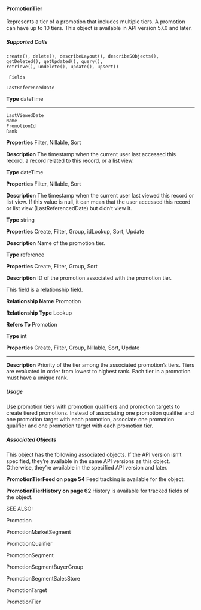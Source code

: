 #### PromotionTier

Represents a tier of a promotion that includes multiple tiers. A promotion can have up to 10 tiers. This object is available in API version
57.0 and later.

##### Supported Calls
```
create(), delete(), describeLayout(), describeSObjects(), getDeleted(), getUpdated(), query(),
retrieve(), undelete(), update(), upsert()

 Fields

```
```
LastReferencedDate

```

**Type**
dateTime


-----

```
LastViewedDate
Name
PromotionId
Rank

```

**Properties**
Filter, Nillable, Sort

**Description**
The timestamp when the current user last accessed this record, a record related to this record,
or a list view.

**Type**
dateTime

**Properties**
Filter, Nillable, Sort

**Description**
The timestamp when the current user last viewed this record or list view. If this value is null,
it can mean that the user accessed this record or list view (LastReferencedDate) but
didn’t view it.

**Type**
string

**Properties**
Create, Filter, Group, idLookup, Sort, Update

**Description**
Name of the promotion tier.

**Type**
reference

**Properties**
Create, Filter, Group, Sort

**Description**
ID of the promotion associated with the promotion tier.

This field is a relationship field.

**Relationship Name**
Promotion

**Relationship Type**
Lookup

**Refers To**
Promotion

**Type**
int

**Properties**
Create, Filter, Group, Nillable, Sort, Update


-----

**Description**
Priority of the tier among the associated promotion’s tiers. Tiers are evaluated in order from
lowest to highest rank. Each tier in a promotion must have a unique rank.

##### Usage

Use promotion tiers with promotion qualifiers and promotion targets to create tiered promotions. Instead of associating one promotion
qualifier and one promotion target with each promotion, associate one promotion qualifier and one promotion target with each
promotion tier.

##### Associated Objects

This object has the following associated objects. If the API version isn’t specified, they’re available in the same API versions as this object.
Otherwise, they’re available in the specified API version and later.

**PromotionTierFeed on page 54**
Feed tracking is available for the object.

**PromotionTierHistory on page 62**
History is available for tracked fields of the object.

SEE ALSO:

Promotion

PromotionMarketSegment

PromotionQualifier

PromotionSegment

PromotionSegmentBuyerGroup

PromotionSegmentSalesStore

PromotionTarget

PromotionTier
